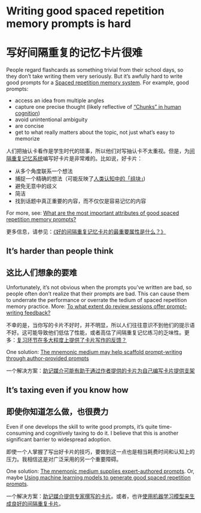 # Writing good spaced repetition memory prompts is hard

# 写好间隔重复的记忆卡片很难

People regard flashcards as something trivial from their school days, so they don’t take writing them very seriously. But it’s awfully hard to write good prompts for a [Spaced repetition memory system](https://notes.andymatuschak.org/z4eXdSMJFv2qVGXSUEKH4vdcHBrLHcFY1ZGfC). For example, good prompts:

- access an idea from multiple angles
- capture one precise thought (likely reflective of [“Chunks” in human cognition](https://notes.andymatuschak.org/z75gWU7QuiB5L3x6zFGLGQk3fVkuVJ6eKuEwP))
- avoid unintentional ambiguity
- are concise
- get to what really matters about the topic, not just what’s easy to memorize

人们把抽认卡看作是学生时代的琐事，所以他们对写抽认卡不太重视。但是，为[间隔重复记忆系统](https://notes.andymatuschak.org/z4eXdSMJFv2qVGXSUEKH4vdcHBrLHcFY1ZGfC)编写好卡片是非常难的。比如说，好卡片：

- 从多个角度联系一个想法
- 捕捉一个精确的想法（可能反映了[人类认知中的「组块」](https://notes.andymatuschak.org/z75gWU7QuiB5L3x6zFGLGQk3fVkuVJ6eKuEwP))
- 避免无意中的歧义
- 简洁
- 找到话题中真正重要的内容，而不仅仅是容易记忆的内容

For more, see: [What are the most important attributes of good spaced repetition memory prompts?](https://notes.andymatuschak.org/z42J1vxsMjhkdbrqVfoqjiEesSzfaEqurBtoJ)

更多信息，请参见：[《好的间隔重复记忆卡片的最重要属性是什么？》](https://notes.andymatuschak.org/z42J1vxsMjhkdbrqVfoqjiEesSzfaEqurBtoJ)

## It’s harder than people think

## 这比人们想象的要难

Unfortunately, it’s not obvious when the prompts you’ve written are bad, so people often don’t realize that their prompts are bad. This can cause them to underrate the performance or overrate the tedium of spaced repetition memory practice. More: [To what extent do review sessions offer prompt-writing feedback?](https://notes.andymatuschak.org/z44Y2oioTS1nH8cN2RSVJHKgRpVvR9Fa77DHq)

不幸的是，当你写的卡片不好时，并不明显，所以人们往往意识不到他们的提示语不好。这可能导致他们低估了性能，或者高估了间隔重复记忆练习的乏味性。更多：[复习环节在多大程度上提供了卡片写作的反馈？](https://notes.andymatuschak.org/z44Y2oioTS1nH8cN2RSVJHKgRpVvR9Fa77DHq)

One solution: [The mnemonic medium may help scaffold prompt-writing through author-provided prompts](https://notes.andymatuschak.org/z4j3bcyJfBzGdpEoQje9gaVeECfsZFgMEhBNL)

一个解决方案：[助记媒介可能有助于通过作者提供的卡片为自己编写卡片提供支架](https://notes.andymatuschak.org/z4j3bcyJfBzGdpEoQje9gaVeECfsZFgMEhBNL)

## It’s taxing even if you know how

## 即使你知道怎么做，也很费力

Even if one develops the skill to write good prompts, it’s quite time-consuming and cognitively taxing to do it. I believe that this is another significant barrier to widespread adoption.

即使一个人掌握了写出好卡片的技巧，要做到这一点也是相当耗费时间和认知上的压力。我相信这是对广泛采用的另一个重要障碍。

One solution: [The mnemonic medium supplies expert-authored prompts](https://notes.andymatuschak.org/z8ASeF682pSQ3feo8LHpLzk3u3SNpVUgNxMAU). Or, maybe [Using machine learning models to generate good spaced repetition prompts](https://notes.andymatuschak.org/z2DY7qsP5iHsiA5hxUHheV8hu7Xe96vdGyYX).

一个解决方案：[助记媒介提供专家撰写的卡片](https://notes.andymatuschak.org/z8ASeF682pSQ3feo8LHpLzk3u3SNpVUgNxMAU)。或者，也许[使用机器学习模型来生成良好的间隔重复卡片](https://notes.andymatuschak.org/z2DY7qsP5iHsiA5hxUHheV8hu7Xe96vdGyYX)。